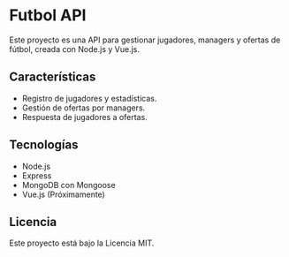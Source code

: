 # Futbol API

Este proyecto es una API para gestionar jugadores, managers y ofertas de fútbol, creada con Node.js y Vue.js.

## Características
- Registro de jugadores y estadísticas.
- Gestión de ofertas por managers.
- Respuesta de jugadores a ofertas.

## Tecnologías
- Node.js
- Express
- MongoDB con Mongoose
- Vue.js (Próximamente)

## Licencia
Este proyecto está bajo la Licencia MIT.